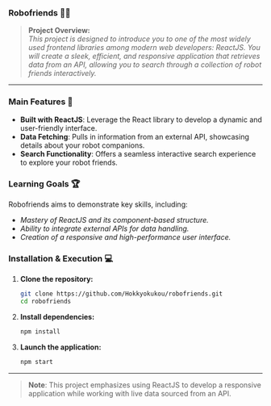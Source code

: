 ### Robofriends 🤖✨

> **Project Overview:**  
> _This project is designed to introduce you to one of the most widely used frontend libraries among modern web developers: ReactJS. You will create a sleek, efficient, and responsive application that retrieves data from an API, allowing you to search through a collection of robot friends interactively._

---

### Main Features 🌟

- **Built with ReactJS**: Leverage the React library to develop a dynamic and user-friendly interface.
- **Data Fetching**: Pulls in information from an external API, showcasing details about your robot companions.
- **Search Functionality**: Offers a seamless interactive search experience to explore your robot friends.

### Learning Goals 🏆
Robofriends aims to demonstrate key skills, including:
- _Mastery of ReactJS and its component-based structure._
- _Ability to integrate external APIs for data handling._
- _Creation of a responsive and high-performance user interface._

### Installation & Execution 💻

1. **Clone the repository:**
   ```bash
   git clone https://github.com/Hokkyokukou/robofriends.git
   cd robofriends
   ```

2. **Install dependencies:**
   ```bash
   npm install
   ```

3. **Launch the application:**
   ```bash
   npm start
   ```

---

> **Note**: This project emphasizes using ReactJS to develop a responsive application while working with live data sourced from an API.
